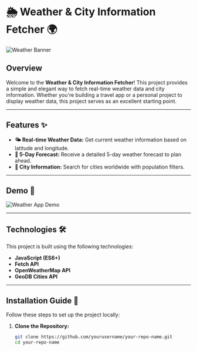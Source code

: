 # 🌦️ Weather & City Information Fetcher 🌍

![Weather Banner]([https://your-image-link-here.com/weather-banner.jpg](https://www.shutterstock.com/shutterstock/photos/1899360634/display_1500/stock-photo-photos-of-sky-during-different-weather-collage-banner-design-1899360634.jpg))

## **Overview**

Welcome to the **Weather & City Information Fetcher**! This project provides a simple and elegant way to fetch real-time weather data and city information. Whether you're building a travel app or a personal project to display weather data, this project serves as an excellent starting point.

---

## **Features** ✨

- **🌤️ Real-time Weather Data:** Get current weather information based on latitude and longitude.
- **📅 5-Day Forecast:** Receive a detailed 5-day weather forecast to plan ahead.
- **🌇 City Information:** Search for cities worldwide with population filters.

---

## **Demo** 🎥

![Weather App Demo](https://your-image-link-here.com/weather-demo.gif)

---

## **Technologies** 🛠️

This project is built using the following technologies:

- **JavaScript (ES6+)**
- **Fetch API**
- **OpenWeatherMap API**
- **GeoDB Cities API**

---

## **Installation Guide** 🚀

Follow these steps to set up the project locally:

1. **Clone the Repository:**

   ```bash
   git clone https://github.com/yourusername/your-repo-name.git
   cd your-repo-name
